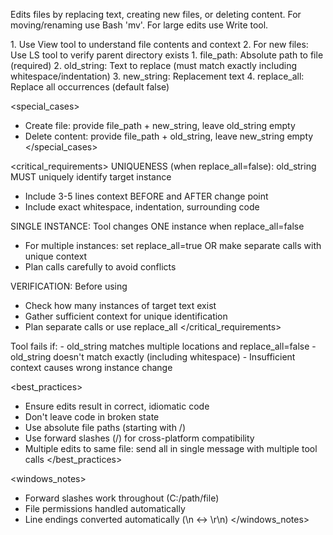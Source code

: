Edits files by replacing text, creating new files, or deleting content. For moving/renaming use Bash 'mv'. For large edits use Write tool.

<prerequisites>
1. Use View tool to understand file contents and context
2. For new files: Use LS tool to verify parent directory exists
</prerequisites>

<parameters>
1. file_path: Absolute path to file (required)
2. old_string: Text to replace (must match exactly including whitespace/indentation)
3. new_string: Replacement text
4. replace_all: Replace all occurrences (default false)
</parameters>

<special_cases>

- Create file: provide file_path + new_string, leave old_string empty
- Delete content: provide file_path + old_string, leave new_string empty
  </special_cases>

<critical_requirements>
UNIQUENESS (when replace_all=false): old_string MUST uniquely identify target instance

- Include 3-5 lines context BEFORE and AFTER change point
- Include exact whitespace, indentation, surrounding code

SINGLE INSTANCE: Tool changes ONE instance when replace_all=false

- For multiple instances: set replace_all=true OR make separate calls with unique context
- Plan calls carefully to avoid conflicts

VERIFICATION: Before using

- Check how many instances of target text exist
- Gather sufficient context for unique identification
- Plan separate calls or use replace_all
  </critical_requirements>

<warnings>
Tool fails if:
- old_string matches multiple locations and replace_all=false
- old_string doesn't match exactly (including whitespace)
- Insufficient context causes wrong instance change
</warnings>

<best_practices>

- Ensure edits result in correct, idiomatic code
- Don't leave code in broken state
- Use absolute file paths (starting with /)
- Use forward slashes (/) for cross-platform compatibility
- Multiple edits to same file: send all in single message with multiple tool calls
  </best_practices>

<windows_notes>

- Forward slashes work throughout (C:/path/file)
- File permissions handled automatically
- Line endings converted automatically (\n ↔ \r\n)
  </windows_notes>
